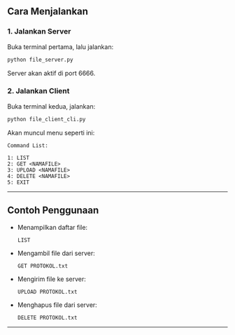 ## Cara Menjalankan

### 1. Jalankan Server

Buka terminal pertama, lalu jalankan:

```bash
python file_server.py
```

Server akan aktif di port 6666.

### 2. Jalankan Client

Buka terminal kedua, jalankan:

```bash
python file_client_cli.py
```

Akan muncul menu seperti ini:

```
Command List:

1: LIST
2: GET <NAMAFILE>
3: UPLOAD <NAMAFILE>
4: DELETE <NAMAFILE>
5: EXIT
```

---

## Contoh Penggunaan

- Menampilkan daftar file:

  ```
  LIST
  ```

- Mengambil file dari server:

  ```
  GET PROTOKOL.txt
  ```

- Mengirim file ke server:

  ```
  UPLOAD PROTOKOL.txt
  ```

- Menghapus file dari server:

  ```
  DELETE PROTOKOL.txt
  ```

---
